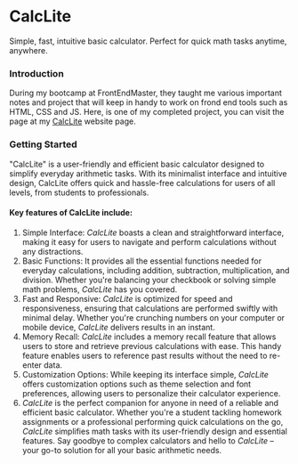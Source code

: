 # CalcLite
 Simple, fast, intuitive basic calculator. Perfect for quick math tasks anytime, anywhere.
### Introduction
During my bootcamp at FrontEndMaster, they taught me various important notes and project that will keep in handy to work on frond end tools such as HTML, CSS and JS. Here, is one of my completed project, you can visit the page at my [CalcLite](https://lokmanTech.github.io/CalcLite) website page.

### Getting Started
"CalcLite" is a user-friendly and efficient basic calculator designed to simplify everyday arithmetic tasks. With its minimalist interface and intuitive design, CalcLite offers quick and hassle-free calculations for users of all levels, from students to professionals.

#### Key features of CalcLite include:
1. Simple Interface: *CalcLite* boasts a clean and straightforward interface, making it easy for users to navigate and perform calculations without any distractions.
2. Basic Functions: It provides all the essential functions needed for everyday calculations, including addition, subtraction, multiplication, and division. Whether you're balancing your checkbook or solving simple math problems, *CalcLite* has you covered.
3. Fast and Responsive: *CalcLite* is optimized for speed and responsiveness, ensuring that calculations are performed swiftly with minimal delay. Whether you're crunching numbers on your computer or mobile device, *CalcLite* delivers results in an instant.
4. Memory Recall: *CalcLite* includes a memory recall feature that allows users to store and retrieve previous calculations with ease. This handy feature enables users to reference past results without the need to re-enter data.
5. Customization Options: While keeping its interface simple, *CalcLite* offers customization options such as theme selection and font preferences, allowing users to personalize their calculator experience.
6. *CalcLite* is the perfect companion for anyone in need of a reliable and efficient basic calculator. Whether you're a student tackling homework assignments or a professional performing quick calculations on the go, *CalcLite* simplifies math tasks with its user-friendly design and essential features. Say goodbye to complex calculators and hello to *CalcLite* – your go-to solution for all your basic arithmetic needs.
